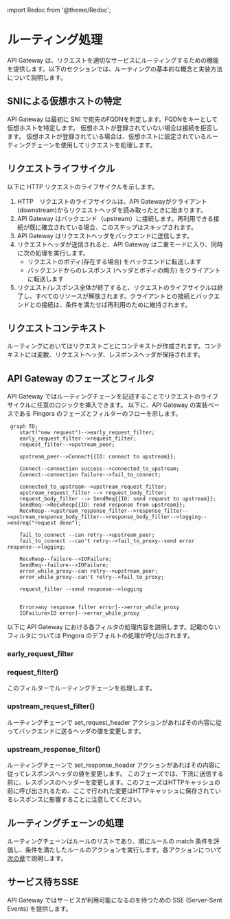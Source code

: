 import Redoc from '@theme/Redoc';

# ルーティング処理

API Gateway は、リクエストを適切なサービスにルーティングするための機能を提供します。以下のセクションでは、ルーティングの基本的な概念と実装方法について説明します。

## SNIによる仮想ホストの特定

API Gateway は最初に SNI で宛先のFQDNを判定します。FQDNをキーとして仮想ホストを特定します。
仮想ホストが登録されていない場合は接続を拒否します。
仮想ホストが登録されている場合は、仮想ホストに設定されているルーティングチェーンを使用してリクエストを処理します。

## リクエストライフサイクル

以下に HTTP リクエストのライフサイクルを示します。

1. HTTP　リクエストのライフサイクルは、API Gatewayがクライアント(downstream)からリクエストヘッダを読み取ったときに始まります。
2. API Gateway はバックエンド（upstream）に接続します。再利用できる接続が既に確立されている場合、このステップはスキップされます。
3. API Gateway はリクエストヘッダをバックエンドに送信します。
4. リクエストヘッダが送信されると、API Gateway は二重モードに入り、同時に次の処理を実行します。
    - リクエストのボディ(存在する場合) をバックエンドに転送します
    - バックエンドからのレスポンス (ヘッダとボディの両方) をクライアントに転送します
5. リクエスト/レスポンス全体が終了すると、リクエストのライフサイクルは終了し、すべてのリソースが解放されます。クライアントとの接続とバックエンドとの接続は、条件を満たせば再利用のために維持されます。

## リクエストコンテキスト

ルーティングにおいてはリクエストごとにコンテキストが作成されます。コンテキストには変数、リクエストヘッダ、レスポンスヘッダが保持されます。

## API Gateway のフェーズとフィルタ

API Gateway ではルーティングチェーンを記述することでリクエストのライフサイクルに任意のロジックを挿入できます。
以下に、API Gateway の実装ベースである Pingora のフェーズとフィルターのフローを示します。

```mermaid
 graph TD;
    start("new request")-->early_request_filter;
    early_request_filter-->request_filter;
    request_filter-->upstream_peer;

    upstream_peer-->Connect{{IO: connect to upstream}};

    Connect--connection success-->connected_to_upstream;
    Connect--connection failure-->fail_to_connect;

    connected_to_upstream-->upstream_request_filter;
    upstream_request_filter --> request_body_filter;
    request_body_filter --> SendReq{{IO: send request to upstream}};
    SendReq-->RecvResp{{IO: read response from upstream}};
    RecvResp-->upstream_response_filter-->response_filter-->upstream_response_body_filter-->response_body_filter-->logging-->endreq("request done");

    fail_to_connect --can retry-->upstream_peer;
    fail_to_connect --can't retry-->fail_to_proxy--send error response-->logging;

    RecvResp--failure-->IOFailure;
    SendReq--failure-->IOFailure;
    error_while_proxy--can retry-->upstream_peer;
    error_while_proxy--can't retry-->fail_to_proxy;

    request_filter --send response-->logging


    Error>any response filter error]-->error_while_proxy
    IOFailure>IO error]-->error_while_proxy
```

以下に API Gateway における各フィルタの処理内容を説明します。記載のないフィルタについては Pingora のデフォルトの処理が呼び出されます。

### early_request_filter


### request_filter()

このフィルターでルーティングチェーンを処理します。

### upstream_request_filter()
ルーティングチェーンで set_request_header アクションがあればその内容に従ってバックエンドに送るヘッダの値を変更します。

### upstream_response_filter()
ルーティングチェーンで set_response_header アクションがあればその内容に従ってレスポンスヘッダの値を変更します。
このフェーズでは、下流に送信する前に、レスポンスのヘッダーを変更します。このフェーズはHTTPキャッシュの前に呼び出されるため、ここで行われた変更はHTTPキャッシュに保存されているレスポンスに影響することに注意してください。

## ルーティングチェーンの処理

ルーティングチェーンはルールのリストであり、順にルールの match 条件を評価し、条件を満たしたルールのアクションを実行します。各アクションについて[次の章](routing-action)で説明します。

## サービス待ちSSE

API Gateway ではサービスが利用可能になるのを待つための SSE (Server-Sent Events) を提供します。

<Redoc id="waitfor-services" />
